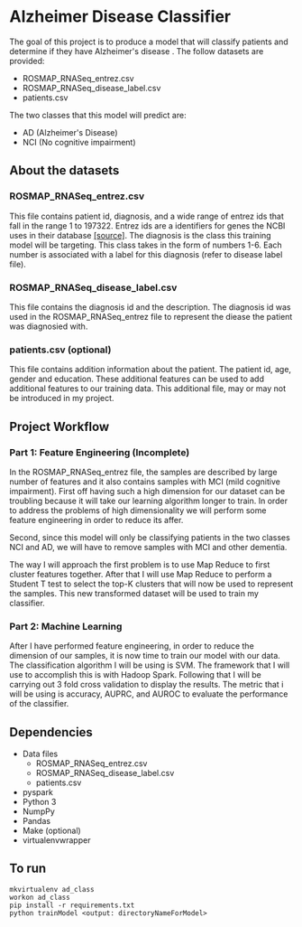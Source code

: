 # Alzheimer Disease Classifier
The goal of this project is to produce a model that will classify patients and determine if they have Alzheimer's disease . The follow datasets are provided:

 - ROSMAP_RNASeq_entrez.csv
 - ROSMAP_RNASeq_disease_label.csv
 - patients.csv

The two classes that this model will predict are:

 - AD (Alzheimer's Disease)
 - NCI (No cognitive impairment)

## About the datasets
### ROSMAP_RNASeq_entrez.csv
This file contains patient id, diagnosis, and a wide range of entrez ids that fall in the range 1 to 197322. Entrez ids are a identifiers for genes the NCBI  uses in their database [[source]](https://www.wikidata.org/wiki/Property:P351). The diagnosis is the class this training model will be targeting. This class takes in the form of numbers 1-6. Each number is associated with a label for this diagnosis (refer to disease label file).


### ROSMAP_RNASeq_disease_label.csv
This file contains the diagnosis id and the description. The diagnosis id was used in the ROSMAP_RNASeq_entrez file to represent the diease the patient was diagnosied with.

### patients.csv (optional)
This file contains addition information about the patient. The patient id, age, gender and education. These additional features can be used to add additional features to our training data. This additional file, may or may not be introduced in my project.

## Project Workflow
### Part 1: Feature Engineering (Incomplete)
In the ROSMAP_RNASeq_entrez file, the samples are described by large number of features and it also contains samples with MCI (mild cognitive impairment). First off having such a high dimension for our dataset can be troubling because it will take our learning algorithm longer to train. In order to address the problems of high dimensionality we will perform some feature engineering in order to reduce its affer. 

Second, since this model will only be classifying patients in the two classes NCI and AD, we will have to remove samples with MCI and other dementia.

The way I will approach the first problem is to use Map Reduce to first cluster features together. After that I will use Map Reduce to perform a Student T test to select the top-K clusters that will now be used to represent the samples. This new transformed dataset will be used to train my classifier.


### Part 2: Machine Learning
After I have performed feature engineering, in order to reduce the dimension of our samples, it is now time to train our model with our data. The classification algorithm I will be using is SVM.  The framework that I will use to accomplish this is with Hadoop Spark.  Following that I will be carrying out 3 fold cross validation to display the results. The metric that i will be using is accuracy, AUPRC, and AUROC to evaluate the performance of the classifier. 

## Dependencies

 - Data files
	 - ROSMAP_RNASeq_entrez.csv
	 - ROSMAP_RNASeq_disease_label.csv
	 - patients.csv
 - pyspark
 - Python 3
 - NumpPy
 - Pandas
 - Make (optional)
 - virtualenvwrapper

## To run
```
mkvirtualenv ad_class
workon ad_class
pip install -r requirements.txt
python trainModel <output: directoryNameForModel>
```




